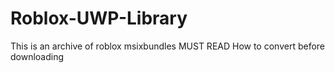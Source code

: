 # Roblox-UWP-Library
This is an archive of roblox msixbundles MUST READ How to convert before downloading
